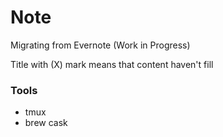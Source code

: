 Note
=======

Migrating from Evernote (Work in Progress)

Title with (X) mark means that content haven't fill


### Tools

- tmux
- brew cask